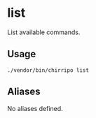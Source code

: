 # list

List available commands.

## Usage

```
./vendor/bin/chirripo list
```

## Aliases

No aliases defined.
